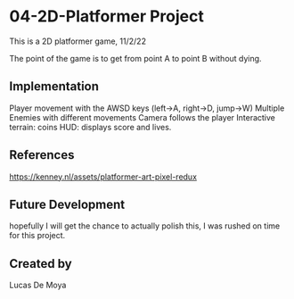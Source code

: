 # 04-2D-Platformer Project
This is a 2D platformer game, 11/2/22

The point of the game is to get from point A to point B without dying. 

## Implementation
Player movement with the AWSD keys (left->A, right->D, jump->W)
Multiple Enemies with different movements
Camera follows the player
Interactive terrain: coins
HUD: displays score and lives. 

## References
https://kenney.nl/assets/platformer-art-pixel-redux

## Future Development
hopefully I will get the chance to actually polish this, I was rushed on time for this project.

## Created by
Lucas De Moya
